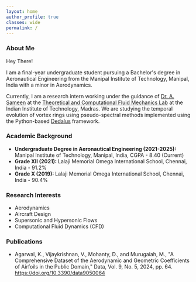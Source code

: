 ```yaml
---
layout: home
author_profile: true
classes: wide
permalink: /
---
```


<h3  class="archive__st">About Me</h3>

<div class="textp">
  <p>Hey There!</p>
</div>
<div class="textp">
  <p>I am a final-year undergraduate student pursuing a Bachelor's degree in Aeronautical Engineering from the Manipal Institute of Technology, Manipal, India with a minor in Aerodynamics.</p>
</div>

<div class="textp">
  <p>Currently, I am a research intern working under the guidance of <a href="https://home.iitm.ac.in/sameen/"> Dr. A. Sameen</a> at the <a href="https://home.iitm.ac.in/sameen/research_projects.html"> Theoretical and Computational Fluid Mechanics Lab</a>
     at the Indian Institute of Technology, Madras. We are studying
     the temporal evolution of vortex rings using pseudo-spectral methods implemented using the Python-based <a href="https://dedalus-project.org/"> Dedalus</a> framework.</p>
</div> 

<h3  class="archive__st">Academic Background</h3>

<div class="text1">
<ul>
<li> <b> Undergraduate Degree in Aeronautical Engineering (2021-2025): </b> Manipal Institute of Technology, Manipal, India, CGPA - 8.40 (Current) </li>
<li> <b> Grade XII (2021): </b> Lalaji Memorial Omega International School, Chennai, India - 91.2% </li>
<li> <b> Grade X (2019): </b> Lalaji Memorial Omega International School, Chennai, India - 90.4%</li>
</ul>
</div>

<h3  class="archive__st">Research Interests</h3>

<div class="textp">
<ul>
<li> Aerodynamics </li>
<li> Aircraft Design </li>
<li> Supersonic and Hypersonic Flows </li>
<li> Computational Fluid Dynamics (CFD) </li>
</ul>
</div>

<h3  class="archive__st">Publications</h3>

<div class="text1">
<ul>
<li> Agarwal, K., Vijaykrishnan, V., Mohanty, D., and Murugaiah, M., "A Comprehensive Dataset of the Aerodynamic and Geometric Coefficients of Airfoils in the Public Domain,"
  Data, Vol. 9, No. 5, 2024, pp. 64. <a href="https://doi.org/10.3390/data9050064"> https://doi.org/10.3390/data9050064</a> </li>
</ul>
</div>

